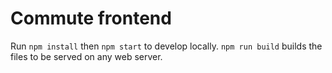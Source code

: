 # Commute frontend

Run `npm install` then `npm start` to develop locally. `npm run build` builds the files to be served on any web server.

